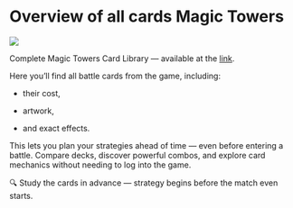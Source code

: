 # Overview of all cards Magic Towers

![](cards1.2x.png)

Complete Magic Towers Card Library — available at the [link](https://magicalchemy.org/world/dev/cards).


Here you’ll find all battle cards from the game, including:

- their cost,

- artwork,

- and exact effects.

This lets you plan your strategies ahead of time — even before entering a battle. Compare decks, discover powerful combos, and explore card mechanics without needing to log into the game.

🔍 Study the cards in advance — strategy begins before the match even starts.
